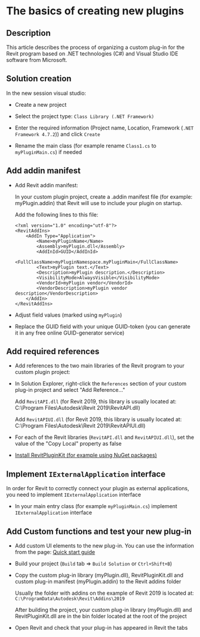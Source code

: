 # The basics of creating new plugins

## Description

This article describes the process of organizing a custom plug-in for the Revit program based on .NET technologies (C#) and Visual Studio IDE software from Microsoft.

## Solution creation

In the new session visual studio:

* Create a new project

* Select the project type: `Class Library (.NET Framework)`

* Enter the required information (Project name, Location, Framework (`.NET Framework 4.7.2`)) and click `Create`

* Rename the main class (for example rename `Class1.cs` to `myPluginMain.cs`) if needed

## Add addin manifest

* Add Revit addin manifest:

	In your custom plugin project, create a .addin manifest file (for example: myPlugin.addin) that Revit will use to include your plugin on startup.

	Add the following lines to this file:

	```
	<?xml version="1.0" encoding="utf-8"?>
	<RevitAddIns>
		<AddIn Type="Application">
			<Name>myPluginName</Name>
			<Assembly>myPlugin.dll</Assembly>
			<AddInId>GUID</AddInId>
			<FullClassName>myPluginNamespace.myPluginMain</FullClassName>
			<Text>myPlugin text.</Text>
			<Description>myPlugin description.</Description>
			<VisibilityMode>AlwaysVisible</VisibilityMode>
			<VendorId>myPlugin vendor</VendorId>
			<VendorDescription>myPlugin vendor description</VendorDescription>
		</AddIn>
	</RevitAddIns>
	```

* Adjust field values (marked using `myPlugin`)

* Replace the GUID field with your unique GUID-token (you can generate it in any free online GUID-generator service)

## Add required references

* Add references to the two main libraries of the Revit program to your custom plugin project:

* In Solution Explorer, right-click the `References` section of your custom plug-in project and select "Add Reference..."
	
	Add `RevitAPI.dll` (for Revit 2019, this library is usually located at: C:\Program Files\Autodesk\Revit 2019\RevitAPI.dll)

	Add `RevitAPIUI.dll` (for Revit 2019, this library is usually located at: C:\Program Files\Autodesk\Revit 2019\RevitAPIUI.dll)

* For each of the Revit libraries (`RevitAPI.dll` and `RevitAPIUI.dll`), set the value of the "Copy Local" property as false

* [Install RevitPluginKit (for example using NuGet packages)](https://izchomatik.github.io/RevitPluginKit/articles/installation.html)

## Implement `IExternalApplication` interface

In order for Revit to correctly connect your plugin as external applications, you need to implement `IExternalApplication` interface

* In your main entry class (for example `myPluginMain.cs`) implement `IExternalApplication` interface

## Add Custom functions and test your new plug-in

* Add custom UI elements to the new plug-in. You can use the information from the page: [Quick start guide](https://izchomatik.github.io/RevitPluginKit/articles/quickStartGuide.html)

* Build your project (`Build` tab => `Build Solution` or `Ctrl+Shift+B`)

* Copy the custom plug-in library (myPlugin.dll), RevitPluginKit.dll and custom plug-in manifest (myPlugin.addin) to the Revit addins folder

	Usually the folder with addins on the example of Revit 2019 is located at: `C:\ProgramData\Autodesk\Revit\Addins\2019`

	After building the project, your custom plug-in library (myPlugin.dll) and RevitPluginKit.dll are in the bin folder located at the root of the project

* Open Revit and check that your plug-in has appeared in Revit the tabs
